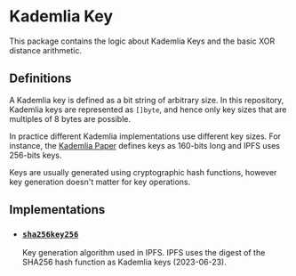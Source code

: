 # Kademlia Key

This package contains the logic about Kademlia Keys and the basic XOR distance arithmetic. 

## Definitions

A Kademlia key is defined as a bit string of arbitrary size. In this repository, Kademlia keys are represented as `[]byte`, and hence only key sizes that are multiples of 8 bytes are possible.

In practice different Kademlia implementations use different key sizes. For instance, the [Kademlia Paper](https://pdos.csail.mit.edu/~petar/papers/maymounkov-kademlia-lncs.pdf) defines keys as 160-bits long and IPFS uses 256-bits keys.

Keys are usually generated using cryptographic hash functions, however key generation doesn't matter for key operations.

## Implementations

- ### [`sha256key256`](./sha256key256/)
    Key generation algorithm used in IPFS. IPFS uses the digest of the SHA256 hash function as Kademlia keys (2023-06-23).